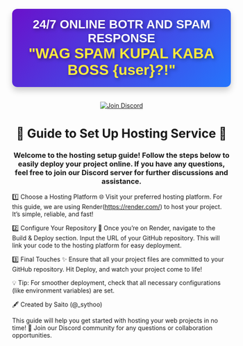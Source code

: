 <!--
          _____                    _____                    _____                _____                   _______         
         /\    \                  /\    \                  /\    \              /\    \                 /::\    \        
        /::\    \                /::\    \                /::\    \            /::\    \               /::::\    \       
       /::::\    \              /::::\    \               \:::\    \           \:::\    \             /::::::\    \      
      /::::::\    \            /::::::\    \               \:::\    \           \:::\    \           /::::::::\    \     
     /:::/\:::\    \          /:::/\:::\    \               \:::\    \           \:::\    \         /:::/~~\:::\    \    
    /:::/__\:::\    \        /:::/__\:::\    \               \:::\    \           \:::\    \       /:::/    \:::\    \   
    \:::\   \:::\    \      /::::\   \:::\    \              /::::\    \          /::::\    \     /:::/    / \:::\    \  
  ___\:::\   \:::\    \    /::::::\   \:::\    \    ____    /::::::\    \        /::::::\    \   /:::/____/   \:::\____\ 
 /\   \:::\   \:::\    \  /:::/\:::\   \:::\    \  /\   \  /:::/\:::\    \      /:::/\:::\    \ |:::|    |     |:::|    |
/::\   \:::\   \:::\____\/:::/  \:::\   \:::\____\/::\   \/:::/  \:::\____\    /:::/  \:::\____\|:::|____|     |:::|    |
\:::\   \:::\   \::/    /\::/    \:::\  /:::/    /\:::\  /:::/    \::/    /   /:::/    \::/    / \:::\    \   /:::/    / 
 \:::\   \:::\   \/____/  \/____/ \:::\/:::/    /  \:::\/:::/    / \/____/   /:::/    / \/____/   \:::\    \ /:::/    /  
  \:::\   \:::\    \               \::::::/    /    \::::::/    /           /:::/    /             \:::\    /:::/    /   
   \:::\   \:::\____\               \::::/    /      \::::/____/           /:::/    /               \:::\__/:::/    /    
    \:::\  /:::/    /               /:::/    /        \:::\    \           \::/    /                 \::::::::/    /     
     \:::\/:::/    /               /:::/    /          \:::\    \           \/____/                   \::::::/    /      
      \::::::/    /               /:::/    /            \:::\    \                                     \::::/    /       
       \::::/    /               /:::/    /              \:::\____\                                     \::/____/        
        \::/    /                \::/    /                \::/    /                                      ~~              
         \/____/                  \/____/                  \/____/                                                       
                                                                                                                        
-->                                                                                                                
<h1 
  align="center" 
  style="
    font-family: 'Poppins', sans-serif; 
    color: #ffffff; 
    background: linear-gradient(135deg, #6a11cb 0%, #2575fc 100%); 
    padding: 20px; 
    border-radius: 12px; 
    text-shadow: 3px 3px 8px rgba(0, 0, 0, 0.4); 
    box-shadow: 0 8px 15px rgba(0, 0, 0, 0.2);
    margin: 20px auto;
    display: inline-block;
  ">
  24/7 ONLINE BOTR AND SPAM RESPONSE 
  <br>
  <span style="font-size: 1.2em; color: #ffeb3b;">
    "WAG SPAM KUPAL KABA BOSS {user}?!"
  </span>
</h1>

<p align="center">
  <a href="https://discord.gg/py8Wu9Ce">
    <img src="https://img.shields.io/badge/Discord-Join-blue?style=flat-square&logo=discord"
      alt="Join Discord" />
  </a>
</p>


<h1 align="center">🎉 Guide to Set Up Hosting Service 🎉</h1>

<h3 align="center">Welcome to the hosting setup guide! Follow the steps below to easily deploy your project online. If you have any questions, feel free to join our Discord server for further discussions and assistance.</h3>

1️⃣ Choose a Hosting Platform 🌐
Visit your preferred hosting platform. For this guide, we are using Render(https://render.com/) to host your project. It’s simple, reliable, and fast!

2️⃣ Configure Your Repository 📂
Once you’re on Render, navigate to the Build & Deploy section.
Input the URL of your GitHub repository. This will link your code to the hosting platform for easy deployment.

3️⃣ Final Touches ✨
Ensure that all your project files are committed to your GitHub repository.
Hit Deploy, and watch your project come to life!

💡 Tip: For smoother deployment, check that all necessary configurations (like environment variables) are set.

🖋 Created by
Saito (@_sythoo)

This guide will help you get started with hosting your web projects in no time! 🚀
Join our Discord community for any questions or collaboration opportunities.


<!--
          _____                    _____                    _____                _____                   _______         
         /\    \                  /\    \                  /\    \              /\    \                 /::\    \        
        /::\    \                /::\    \                /::\    \            /::\    \               /::::\    \       
       /::::\    \              /::::\    \               \:::\    \           \:::\    \             /::::::\    \      
      /::::::\    \            /::::::\    \               \:::\    \           \:::\    \           /::::::::\    \     
     /:::/\:::\    \          /:::/\:::\    \               \:::\    \           \:::\    \         /:::/~~\:::\    \    
    /:::/__\:::\    \        /:::/__\:::\    \               \:::\    \           \:::\    \       /:::/    \:::\    \   
    \:::\   \:::\    \      /::::\   \:::\    \              /::::\    \          /::::\    \     /:::/    / \:::\    \  
  ___\:::\   \:::\    \    /::::::\   \:::\    \    ____    /::::::\    \        /::::::\    \   /:::/____/   \:::\____\ 
 /\   \:::\   \:::\    \  /:::/\:::\   \:::\    \  /\   \  /:::/\:::\    \      /:::/\:::\    \ |:::|    |     |:::|    |
/::\   \:::\   \:::\____\/:::/  \:::\   \:::\____\/::\   \/:::/  \:::\____\    /:::/  \:::\____\|:::|____|     |:::|    |
\:::\   \:::\   \::/    /\::/    \:::\  /:::/    /\:::\  /:::/    \::/    /   /:::/    \::/    / \:::\    \   /:::/    / 
 \:::\   \:::\   \/____/  \/____/ \:::\/:::/    /  \:::\/:::/    / \/____/   /:::/    / \/____/   \:::\    \ /:::/    /  
  \:::\   \:::\    \               \::::::/    /    \::::::/    /           /:::/    /             \:::\    /:::/    /   
   \:::\   \:::\____\               \::::/    /      \::::/____/           /:::/    /               \:::\__/:::/    /    
    \:::\  /:::/    /               /:::/    /        \:::\    \           \::/    /                 \::::::::/    /     
     \:::\/:::/    /               /:::/    /          \:::\    \           \/____/                   \::::::/    /      
      \::::::/    /               /:::/    /            \:::\    \                                     \::::/    /       
       \::::/    /               /:::/    /              \:::\____\                                     \::/____/        
        \::/    /                \::/    /                \::/    /                                      ~~              
         \/____/                  \/____/                  \/____/                                                       
                                                                                                                        
-->    

